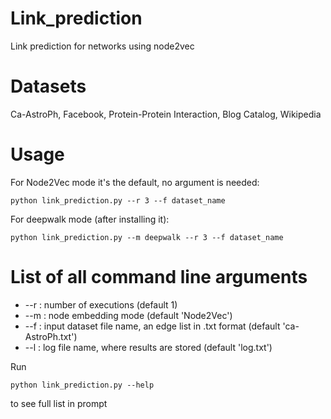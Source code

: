 # Link_prediction
Link prediction for networks using node2vec  

# Datasets
Ca-AstroPh, Facebook, Protein-Protein Interaction, Blog Catalog, Wikipedia  

# Usage
For Node2Vec mode it's the default, no argument is needed:
```
python link_prediction.py --r 3 --f dataset_name
```
For deepwalk mode (after installing it):
```
python link_prediction.py --m deepwalk --r 3 --f dataset_name
```

# List of all command line arguments

- --r : number of executions (default 1)
- --m : node embedding mode (default 'Node2Vec')
- --f : input dataset file name, an edge list in .txt format (default 'ca-AstroPh.txt')
- --l : log file name, where results are stored (default 'log.txt')

Run 
```
python link_prediction.py --help
```
to see full list in prompt
